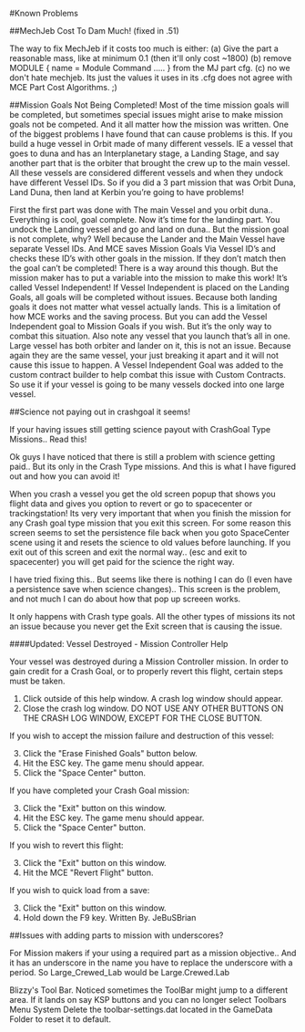 #Known Problems

##MechJeb Cost To Dam Much! (fixed in .51)

The way to fix MechJeb if it costs too much is either:
(a) Give the part a reasonable mass, like at minimum 0.1 (then it'll only cost ~1800)
(b) remove MODULE { name = Module Command ..... } from the MJ part cfg.
(c) no we don't hate mechjeb. Its just the values it uses in its .cfg does not agree with MCE Part Cost Algorithms. ;)


##Mission Goals Not Being Completed!
Most of the time mission goals will be completed, but sometimes special issues might arise to make mission goals not be competed.  And it all matter how the mission was written.  One of the biggest problems I have found that can cause problems is this.
If you build a huge vessel in Orbit made of many different vessels.  IE a vessel that goes to duna and has an Interplanetary stage, a Landing Stage, and say another part that is the orbiter that brought the crew up to the main vessel.  All these vessels are considered different vessels and when they undock have different Vessel IDs.  So if you did a 3 part mission that was Orbit Duna, Land Duna, then land at Kerbin you’re going to have problems!

First the first part was done with The main Vessel and you orbit duna.. Everything is cool, goal complete.  Now it’s time for the landing part.  You undock the Landing vessel and go and land on duna.. But the mission goal is not complete, why?  Well because the Lander and the Main Vessel have separate Vessel IDs.  And MCE saves Mission Goals Via Vessel ID’s and checks these ID’s with other goals in the mission. If they don’t match then the goal can’t be completed!  There is a way around this though. But the mission maker has to put a variable into the mission to make this work!  It’s called Vessel Independent!  If Vessel Independent is placed on the Landing Goals, all goals will be completed without issues. Because both landing goals it does not matter what vessel actually lands.
This is a limitation of how MCE works and the saving process.  But you can add the Vessel Independent goal to Mission Goals if you wish.  But it’s the only way to combat this situation.
Also note any vessel that you launch that’s all in one.  Large vessel has both orbiter and lander on it, this is not an issue.  Because again they are the same vessel, your just breaking it apart and it will not cause this issue to happen.
A Vessel Independent Goal was added to the custom contract builder to help combat this issue with Custom Contracts. So use it if your vessel is going to be many vessels docked into one large vessel.


##Science not paying out in crashgoal it seems!

If your having issues still getting science payout with CrashGoal Type Missions.. Read this!

Ok guys I have noticed that there is still a problem with science getting paid.. But its only in the Crash Type missions. And this is what I have figured out and how you can avoid it!

When you crash a vessel you get the old screen popup that shows you flight data and gives you option to revert or go to spacecenter or trackingstation! Its very very important that when you finish the mission for any Crash goal type mission that you exit this screen. For some reason this screen seems to set the persistence file back when you goto SpaceCenter scene using it and resets the science to old values before launching. If you exit out of this screen and exit the normal way.. (esc and exit to spacecenter) you will get paid for the science the right way.

I have tried fixing this.. But seems like there is nothing I can do (I even have a persistence save when science changes).. This screen is the problem, and not much I can do about how that pop up screeen works. 

It only happens with Crash type goals. All the other types of missions its not an issue because you never get the Exit screen that is causing the issue.

####Updated: 
Vessel Destroyed - Mission Controller Help

Your vessel was destroyed during a Mission Controller mission. In order to gain credit for a Crash Goal, or to properly revert this flight, certain steps must be taken.

1) Click outside of this help window. A crash log window should appear.
2) Close the crash log window. DO NOT USE ANY OTHER BUTTONS ON THE CRASH LOG WINDOW, EXCEPT FOR THE CLOSE BUTTON.

If you wish to accept the mission failure and destruction of this vessel:

3) Click the "Erase Finished Goals" button below.
4) Hit the ESC key. The game menu should appear.
5) Click the "Space Center" button.

If you have completed your Crash Goal mission:

3) Click the "Exit" button on this window.
4) Hit the ESC key. The game menu should appear.
5) Click the "Space Center" button.

If you wish to revert this flight:

3) Click the "Exit" button on this window.
4) Hit the MCE "Revert Flight" button.

If you wish to quick load from a save:

3) Click the "Exit" button on this window.
4) Hold down the F9 key.
Written By. JeBuSBrian

##Issues with adding parts to mission with underscores?

For Mission makers if your using a required part as a mission objective.. And it has an underscore in the name you have to replace the underscore with a period. So Large_Crewed_Lab would be Large.Crewed.Lab

Blizzy's Tool Bar. Noticed sometimes the ToolBar might jump to a different area. If it lands on say KSP buttons and you can no longer select Toolbars Menu System Delete the toolbar-settings.dat located in the GameData Folder to reset it to default.
